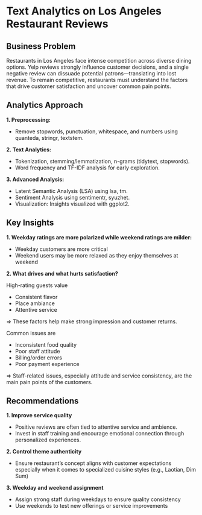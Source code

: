 # Text Analytics on Los Angeles Restaurant Reviews

## Business Problem

Restaurants in Los Angeles face intense competition across diverse dining options. Yelp reviews strongly influence customer decisions, and a single negative review can dissuade potential patrons—translating into lost revenue. To remain competitive, restaurants must understand the factors that drive customer satisfaction and uncover common pain points.

## Analytics Approach

**1. Preprocessing:**
- Remove stopwords, punctuation, whitespace, and numbers using quanteda, stringr, textstem.

**2. Text Analytics:**

- Tokenization, stemming/lemmatization, n-grams (tidytext, stopwords).
- Word frequency and TF-IDF analysis for early exploration.

**3. Advanced Analysis:**
- Latent Semantic Analysis (LSA) using lsa, tm.
- Sentiment Analysis using sentimentr, syuzhet.
- Visualization: Insights visualized with ggplot2.

## Key Insights
**1. Weekday ratings are more polarized while weekend ratings are milder:**
-   Weekday customers are more critical
-   Weekend users may be more relaxed as they enjoy themselves at weekend

**2. What drives and what hurts satisfaction?**

High-rating guests value 
- Consistent flavor
- Place ambiance
- Attentive service 

⇒ These factors help make strong impression and customer returns.

Common issues are 
- Inconsistent food quality
- Poor staff attitude
- Billing/order errors
- Poor payment experience

⇒ Staff-related issues, especially attitude and service consistency, are the main pain points of the customers.

## Recommendations
**1. Improve service quality**
- Positive reviews are often tied to attentive service and ambience.
- Invest in staff training and encourage emotional connection through personalized experiences.

**2. Control theme authenticity**
- Ensure restaurant’s concept aligns with customer expectations especially when it comes to specialized cuisine styles (e.g., Laotian, Dim Sum)

**3. Weekday and weekend assignment**
- Assign strong staff during weekdays to ensure quality consistency
- Use weekends to test new offerings or service improvements


